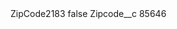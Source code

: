 <?xml version="1.0" encoding="UTF-8"?>
<CustomMetadata xmlns="http://soap.sforce.com/2006/04/metadata" xmlns:xsi="http://www.w3.org/2001/XMLSchema-instance" xmlns:xsd="http://www.w3.org/2001/XMLSchema">
    <label>ZipCode2183</label>
    <protected>false</protected>
    <values>
        <field>Zipcode__c</field>
        <value xsi:type="xsd:string">85646</value>
    </values>
</CustomMetadata>
